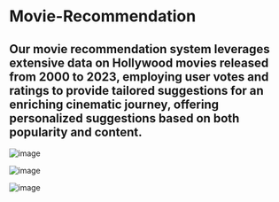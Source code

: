# Movie-Recommendation

## Our movie recommendation system leverages extensive data on Hollywood movies released from 2000 to 2023, employing user votes and ratings to provide tailored suggestions for an enriching cinematic journey, offering personalized suggestions based on both popularity and content.

![image](https://github.com/mvssriharsha023/Movie-Recommendation-System/assets/110189826/d7b6c40d-48e0-4c0e-9874-bc26bca7692b)

![image](https://github.com/mvssriharsha023/Movie-Recommendation-System/assets/110189826/85979721-8208-4615-9234-b6ac9622f980)

![image](https://github.com/mvssriharsha023/Movie-Recommendation-System/assets/110189826/575d17e8-dba0-4a10-82b6-25a684319c14)
